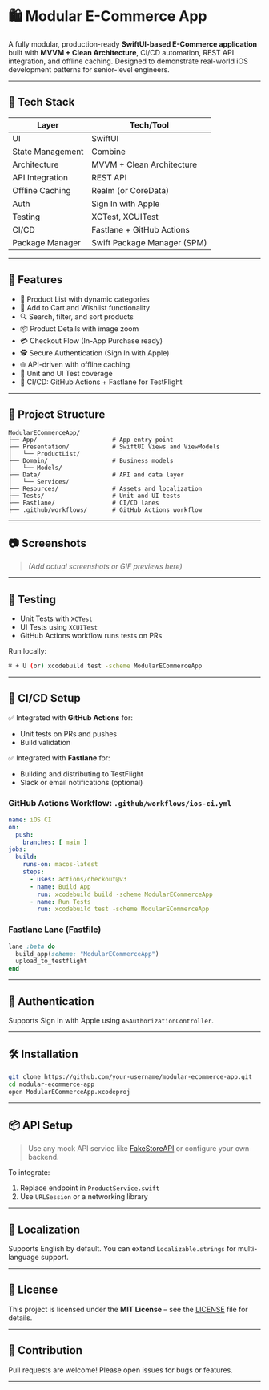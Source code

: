 # 🛍️ Modular E-Commerce App

A fully modular, production-ready **SwiftUI-based E-Commerce application** built with **MVVM + Clean Architecture**, CI/CD automation, REST API integration, and offline caching. Designed to demonstrate real-world iOS development patterns for senior-level engineers.

---

## 🔧 Tech Stack

| Layer            | Tech/Tool                        |
|------------------|----------------------------------|
| UI               | SwiftUI                          |
| State Management | Combine                          |
| Architecture     | MVVM + Clean Architecture        |
| API Integration  | REST API                         |
| Offline Caching  | Realm (or CoreData)              |
| Auth             | Sign In with Apple               |
| Testing          | XCTest, XCUITest                 |
| CI/CD            | Fastlane + GitHub Actions        |
| Package Manager  | Swift Package Manager (SPM)      |

---

## 📱 Features

- 🛒 Product List with dynamic categories
- 🧺 Add to Cart and Wishlist functionality
- 🔍 Search, filter, and sort products
- 📦 Product Details with image zoom
- 💳 Checkout Flow (In-App Purchase ready)
- 🕵️ Secure Authentication (Sign In with Apple)
- 🌐 API-driven with offline caching
- 🧪 Unit and UI Test coverage
- 🚀 CI/CD: GitHub Actions + Fastlane for TestFlight

---

## 🧱 Project Structure

```
ModularECommerceApp/
├── App/                     # App entry point
├── Presentation/            # SwiftUI Views and ViewModels
│   └── ProductList/
├── Domain/                  # Business models
│   └── Models/
├── Data/                    # API and data layer
│   └── Services/
├── Resources/               # Assets and localization
├── Tests/                   # Unit and UI tests
├── Fastlane/                # CI/CD lanes
├── .github/workflows/       # GitHub Actions workflow
```

---

## 📷 Screenshots

> *(Add actual screenshots or GIF previews here)*

---

## 🧪 Testing

- Unit Tests with `XCTest`
- UI Tests using `XCUITest`
- GitHub Actions workflow runs tests on PRs

Run locally:
```bash
⌘ + U (or) xcodebuild test -scheme ModularECommerceApp
```

---

## 🚀 CI/CD Setup

✅ Integrated with **GitHub Actions** for:
- Unit tests on PRs and pushes
- Build validation

✅ Integrated with **Fastlane** for:
- Building and distributing to TestFlight
- Slack or email notifications (optional)

### GitHub Actions Workflow: `.github/workflows/ios-ci.yml`
```yaml
name: iOS CI
on:
  push:
    branches: [ main ]
jobs:
  build:
    runs-on: macos-latest
    steps:
      - uses: actions/checkout@v3
      - name: Build App
        run: xcodebuild build -scheme ModularECommerceApp
      - name: Run Tests
        run: xcodebuild test -scheme ModularECommerceApp
```

### Fastlane Lane (Fastfile)
```ruby
lane :beta do
  build_app(scheme: "ModularECommerceApp")
  upload_to_testflight
end
```

---

## 🔐 Authentication

Supports Sign In with Apple using `ASAuthorizationController`.

---

## 🛠 Installation

```bash
git clone https://github.com/your-username/modular-ecommerce-app.git
cd modular-ecommerce-app
open ModularECommerceApp.xcodeproj
```

---

## 📦 API Setup

> Use any mock API service like [FakeStoreAPI](https://fakestoreapi.com) or configure your own backend.

To integrate:
1. Replace endpoint in `ProductService.swift`
2. Use `URLSession` or a networking library

---

## 📝 Localization

Supports English by default. You can extend `Localizable.strings` for multi-language support.

---

## 📄 License

This project is licensed under the **MIT License** – see the [LICENSE](./LICENSE) file for details.

---

## 🙌 Contribution

Pull requests are welcome! Please open issues for bugs or features.

---

